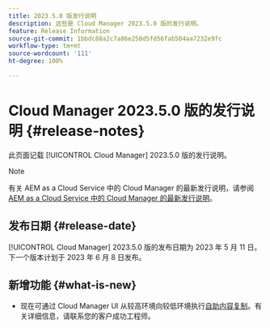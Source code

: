 ```yaml
---
title: 2023.5.0 版发行说明
description: 这些是 Cloud Manager 2023.5.0 版的发行说明。
feature: Release Information
source-git-commit: 1bbdc88a2c7a86e258d5fd56fab504aa7232e9fc
workflow-type: tm+mt
source-wordcount: '111'
ht-degree: 100%

---
```



# Cloud Manager 2023.5.0 版的发行说明 {#release-notes}

此页面记载 [!UICONTROL Cloud Manager] 2023.5.0 版的发行说明。

>[!NOTE]
>
>有关 AEM as a Cloud Service 中的 Cloud Manager 的最新发行说明，请参阅 [AEM as a Cloud Service 中的 Cloud Manager 的最新发行说明](https://experienceleague.adobe.com/docs/experience-manager-cloud-service/content/implementing/using-cloud-manager/release-notes-cloud-manager/release-notes-cm-current.html)。

## 发布日期 {#release-date}

[!UICONTROL Cloud Manager] 2023.5.0 版的发布日期为 2023 年 5 月 11 日。下一个版本计划于 2023 年 6 月 8 日发布。

## 新增功能 {#what-is-new}

* 现在可通过 Cloud Manager UI 从较高环境向较低环境执行[自助内容复制](/help/using/content-copy.md)。有关详细信息，请联系您的客户成功工程师。

